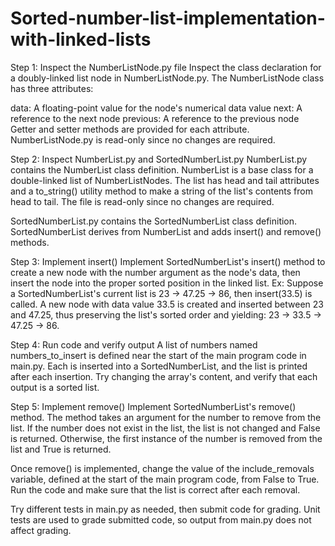 # Sorted-number-list-implementation-with-linked-lists
Step 1: Inspect the NumberListNode.py file
Inspect the class declaration for a doubly-linked list node in NumberListNode.py. The NumberListNode class has three attributes:

data: A floating-point value for the node's numerical data value
next: A reference to the next node
previous: A reference to the previous node
Getter and setter methods are provided for each attribute. NumberListNode.py is read-only since no changes are required.


Step 2: Inspect NumberList.py and SortedNumberList.py
NumberList.py contains the NumberList class definition. NumberList is a base class for a double-linked list of NumberListNodes. The list has head and tail attributes and a to_string() utility method to make a string of the list's contents from head to tail. The file is read-only since no changes are required.

SortedNumberList.py contains the SortedNumberList class definition. SortedNumberList derives from NumberList and adds insert() and remove() methods.


Step 3: Implement insert()
Implement SortedNumberList's insert() method to create a new node with the number argument as the node's data, then insert the node into the proper sorted position in the linked list. Ex: Suppose a SortedNumberList's current list is 23 → 47.25 → 86, then insert(33.5) is called. A new node with data value 33.5 is created and inserted between 23 and 47.25, thus preserving the list's sorted order and yielding: 23 → 33.5 → 47.25 → 86.


Step 4: Run code and verify output
A list of numbers named numbers_to_insert is defined near the start of the main program code in main.py. Each is inserted into a SortedNumberList, and the list is printed after each insertion. Try changing the array's content, and verify that each output is a sorted list.


Step 5: Implement remove()
Implement SortedNumberList's remove() method. The method takes an argument for the number to remove from the list. If the number does not exist in the list, the list is not changed and False is returned. Otherwise, the first instance of the number is removed from the list and True is returned.

Once remove() is implemented, change the value of the include_removals variable, defined at the start of the main program code, from False to True. Run the code and make sure that the list is correct after each removal.

Try different tests in main.py as needed, then submit code for grading. Unit tests are used to grade submitted code, so output from main.py does not affect grading.
